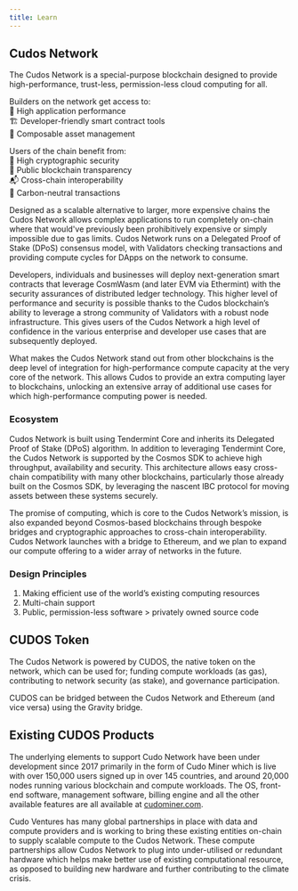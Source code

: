 ```yaml
---
title: Learn
---
```


## Cudos Network

The Cudos Network is a special-purpose blockchain designed to provide high-performance, trust-less, permission-less cloud computing for all.

Builders on the network get access to:
<br>🔧 High application performance
<br>🏗 Developer-friendly smart contract tools
<br>💱 Composable asset management

Users of the chain benefit from:
<br>🔐 High cryptographic security
<br>🔬 Public blockchain transparency
<br>📬 Cross-chain interoperability
<br>🌳 Carbon-neutral transactions

Designed as a scalable alternative to larger, more expensive chains the Cudos Network allows complex applications to run completely on-chain where that would've previously been prohibitively expensive or simply impossible due to gas limits. Cudos Network runs on a Delegated Proof of Stake (DPoS) consensus model, with Validators checking transactions and providing compute cycles for DApps on the network to consume.

Developers, individuals and businesses will deploy next-generation smart contracts that leverage CosmWasm (and later EVM via Ethermint) with the security assurances of distributed ledger technology. This higher level of performance and security is possible thanks to the Cudos blockchain’s ability to leverage a strong community of Validators with a robust node infrastructure. This gives users of the Cudos Network a high level of confidence in the various enterprise and developer use cases that are subsequently deployed.

What makes the Cudos Network stand out from other blockchains is the deep level of integration for high-performance compute capacity at the very core of the network. This allows Cudos to provide an extra computing layer to blockchains, unlocking an extensive array of additional use cases for which high-performance computing power is needed.

### Ecosystem

Cudos Network is built using Tendermint Core and inherits its Delegated Proof of Stake (DPoS) algorithm. In addition to leveraging Tendermint Core, the Cudos Network is supported by the Cosmos SDK to achieve high throughput, availability and security. This architecture allows easy cross-chain compatibility with many other blockchains, particularly those already built on the Cosmos SDK, by leveraging the nascent IBC protocol for moving assets between these systems securely.

The promise of computing, which is core to the Cudos Network’s mission, is also expanded beyond Cosmos-based blockchains through bespoke bridges and cryptographic approaches to cross-chain interoperability. Cudos Network launches with a bridge to Ethereum, and we plan to expand our compute offering to a wider array of networks in the future.

### Design Principles

1. Making efficient use of the world’s existing computing resources
2. Multi-chain support
3. Public, permission-less software > privately owned source code

## CUDOS Token

The Cudos Network is powered by CUDOS, the native token on the network, which can be used for; funding compute workloads (as gas), contributing to network security (as stake), and governance participation.

CUDOS can be bridged between the Cudos Network and Ethereum (and vice versa) using the Gravity bridge.

## Existing CUDOS Products

The underlying elements to support Cudo Network have been under development since 2017 primarily in the form of Cudo Miner which is live with over 150,000 users signed up in over 145 countries, and around 20,000 nodes running various blockchain and compute workloads. The OS, front-end software, management software, billing engine and all the other available features are all available at [cudominer.com](https://www.cudominer.com/).

Cudo Ventures has many global partnerships in place with data and compute providers and is working to bring these existing entities on-chain to supply scalable compute to the Cudos Network. These compute partnerships allow Cudos Network to plug into under-utilised or redundant hardware which helps make better use of existing computational resource, as opposed to building new hardware and further contributing to the climate crisis.

<!-- TODO: rewrite this section with up-to-date architecture & design

## How does Cudos Network work?

Smart contracts written in a layer 1 network can invoke the CUDOS smart contract, deployed in that same layer 1 network, in order to request work to be computed off-chain or to access external data. The off-chain computation is done in the CUDOS validator nodes, which need to stake 2,000,000 CUDOS in order to be eligible. These nodes are constantly listening to events in the CUDOS smart contract, to see when a new request for a compute job is created. This request includes three main components:

- A targets identifier
- An app hash identifier
- Any inputs needed for that workload.

The target identifier refers to some piece of data that is used by the CUDOS nodes to decide when they need to run a job. This can either be a set of hashes identifying each individual node separately, or some unique identifier which the nodes use to decide whether they need to run the job.

The app hash is used in order to decide which code the CUDOS nodes need to run. That hash can either refer to an existing app from the CUDOS dapp marketplace, or it can point to an external storage address where some code written by the requester has been previously uploaded. Last, the request to the CUDOS contract may also include a list of inputs to be used by the code or app that will run in the nodes. These inputs can be passed directly in the request, if they are just short numbers or characters, but will typically be addresses pointing to an external storage solution where the input data has been uploaded beforehand.

Once a node has heard an event and has decided that it should run the work, that triggers its WebAssembly executor part. Note that listening to the blockchain is already an off-chain process, so this process is not constrained by the blockchain’s limitations anymore. Once execution starts, the node will fetch the passed inputs, and will send the relevant API requests to the marketplace and the app in order to run the compute workload.

After the result is obtained in each CUDOS validator node, a consensus check might be needed in order to return a unique result to the original requesting smart contract on the layer 1 blockchain. Once that unique result (or address storing the result) has been decided and sent to the CUDOS smart contract, the original smart contract can fetch it.

### CUDOS Layer 2 Network

The CUDOS network is a layer 2 solution for blockchains which require extra compute or external data. Blockchains like Ethereum have very high gas costs, which make impractical running complex workloads on them. Other blockchains like Algorand need a layer 2 solution in order to add extra functionality to the platform, through a Turing-complete network that also provides external data.

This work runs on the CUDOS validator nodes. These nodes are constantly listening to events in the CUDOS smart contract, to see when a new request for a compute job is created. They ingest this request, and once they decide that they have been selected to run the work, that
triggers its WebAssembly executor part. Once execution starts, the node will fetch the passed inputs, and will send the relevant API requests to the marketplace and the app in order to run the compute workload.

### Cudo Layer 3 Network

While the CUDOS network provides a layer 2 to blockchains, Cudo Ventures is going one step further, by seamlessly integrating this technology with the Cudo platform, which can effectively be understood as blockchain’s layer 3. The Cudo platform provides cloud-like services, focusing on low costs, low latency and a high degree of personalisation. Hence, just like the CUDOS network is a layer added on top of blockchains to provide extra compute capacity, the Cudo platform can be seen as an extra layer on top of the CUDOS network, to provide even more on-demand compute capacity. This added capacity might be needed in order to select different types of hardware, or to request jobs that demand more resources than the CUDOS network can directly absorb.

As such, the CUDOS smart contracts will provide access to the CUDOS layer 2 and the Cudo layer 3, in order to run any kind of workload on any kind of supported hardware, for as long as needed. This integration takes blockchains a step further into mass-adoption, as there will be no limit in the kind of workloads that can be requested through an on-chain smart contract.

![CUDOS and Cudo connection diagram](./semicudocudos.png)

## WebAssembly (Wasm)

### What is WebAssembly?

WebAssembly (or Wasm for short) is a binary instruction format for a stack-based virtual machine. Wasm is designed as a portable compilation target for programming languages, enabling deployment on the web for client and server applications.

### Why Web Assembly?

WebAssembly became a W3C recommendation on 5 December 2019 and, alongside HTML, CSS, and JavaScript, is the fourth language to run natively in browsers. This has massive implications for the web, as it provides a way to run code written in multiple languages on the web, almost at native speed.

- [WebAssembly main site](https://webassembly.org/)
- [MDN web docs](https://developer.mozilla.org/en-US/docs/WebAssembly)

### What languages are supported

CUDOS will support all the standard languages that can be compiled, with an initial focus on C++ and Rust. Please do [get in touch](https://www.cudos.org/#contact-us) with us if you are interested in building dapps for CUDOS.

## Earnings from treasury

The CUDOS treasury has two main sources of income:
- 20% of the payments made through CUDOS
- All tokens slashed due to malicious behaviour

First, once a request for external data or compute is made through the CUDOS smart contracts, 80% of the payment will go to the actual hardware suppliers that will run the compute job, and the other 20% will go to the treasury. Similarly, all slashed tokens will also be sent to the treasury.

Treasury tokens will mainly be used for the following four reasons:
- Staking rewards
- Development foundation
- Development grants
- Shared with developers of marketplace templates

Part of leftover tokens may be burnt in order to reduce the amount of tokens.

## Governance

One of the main attractive points of blockchains is decentralisation. By not having a central trusted entity, blockchains are not controlled by a single person or company, but by the community developing and sustaining it. As such, all projects built on top of a blockchain need to aim for that same level of decentralisation at some point, as otherwise this key property would be lost.

Governance tokens are a solution for the platforms built on top of blockchains to avoid single points of trust. Similar to PoS, governance tokens allow all stakeholders to participate in the network, and in the decision making processes that alter the behaviour and the attributes of the network.

One way to think about this is in terms of democracy: all token holders are eligible to vote on proposals that any of them push forward in the community. That way, there is no need for a central entity that controls the network, as the community itself rules it democratically.

### CUDOS governance

CUDOS validator nodes (CVNs) will have control over the governance of the CUDOS network. Trust scores will be used to calculate a weighted average score, which will determine the weight of each node in the decision making process. By limiting the total amount of CUDOS tokens staked and the delegated staking that each CVN can receive, as well as introducing weighted probability algorithms to distribute the selection of nodes when developers do not explicitly choose them, the network is expected to have an even distribution of stakes among a sufficiently large number of nodes.

Each CVN will be free to choose how to involve users delegating their stake to them. For example, they could choose to regularly propose polls about the most discussed topics within its delegators, to then propose changes on the network based on the outcomes. In order to ensure a smooth start of the platform and to prevent abuse, Cudo will control the governance of the network in the initial alpha stages. When validators have earned a high enough score and the platform has reached enough maturity and usage, governance will be fully handled by the nodes.

## CUDOS Treasury

The CUDOS Treasury holds funds to be used to grow the Cudos Network and reward valuable contributions. This fund will be transparent and governance proposal mechanisms will be employed for distribution.

![CUDOS treasury](./treasury-slide.png)

These tokens will be used mainly for:

- Staking rewards
- Development foundation
- Development grants
- Developers of marketplace templates

Similarly, treasury funds will also be used to [give developers and participants grants](/earn/grants.html), in order to enable new functionality in the network, to improve it, to propose changes, etc.

### Funding the Treasury

The Treasury is funded via:

1. 20% of the CUDOS paid for transactions requested through the Cudos smart contracts
2. Validator slashing

### Governance

Cudos Network will progressively decentralise to token holders and proposal voting will be in place for spending any CUDOS in the CUDOS Treasury

-->
